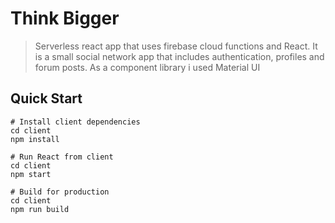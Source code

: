 # Think Bigger

> Serverless react app that uses firebase cloud functions and React. It is a small social network app that includes authentication, profiles and forum posts. As a component library i used Material UI

## Quick Start

```
# Install client dependencies
cd client
npm install

# Run React from client
cd client
npm start

# Build for production
cd client
npm run build
```
